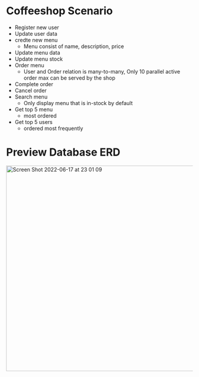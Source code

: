 # Coffeeshop Scenario
- Register new user
- Update user data
- credte new menu
    - Menu consist of name, description, price
- Update menu data
- Update menu stock
- Order menu
    - User and Order relation is many-to-many, Only 10 parallel active order max can be served by the shop
- Complete order
- Cancel order
- Search menu
    - Only display menu that is in-stock by default
- Get top 5 menu
    - most ordered
- Get top 5 users
    - ordered most frequently

# Preview Database ERD

<img width="554" alt="Screen Shot 2022-06-17 at 23 01 09" src="https://user-images.githubusercontent.com/62531300/174335257-84053ed8-e78f-4417-8167-1931e631c394.png">


